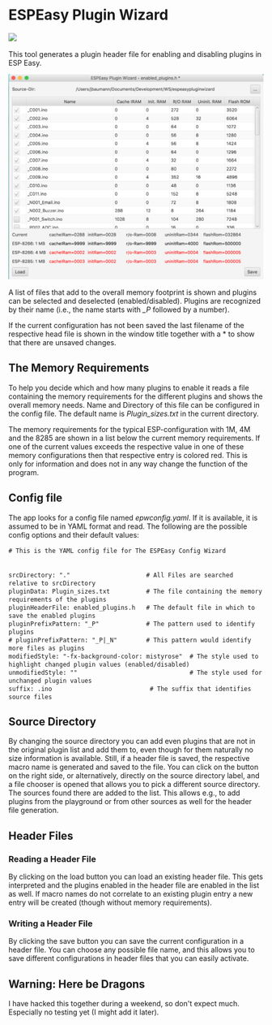 # ESPEasy Plugin Wizard

<img src="https://travis-ci.org/jbaumann/ESPEasyPluginWizard.svg?branch=master">

This tool generates a plugin header file for enabling and disabling plugins in ESP Easy.

<img src="wizard_screenshot.png" alt="Screenshot of the Wizard" style="width: 800px;"/>

A list of files that add to the overall memory footprint is shown and plugins can be selected and deselected (enabled/disabled). Plugins are recognized by their name (i.e., the name starts with _\_P_ followed by a number).

If the current configuration has not been saved the last filename of the respective head file is shown in the window title together with a * to show that there are unsaved changes.

## The Memory Requirements
To help you decide which and how many plugins to enable it reads a file containing the memory requirements for the different plugins and shows the overall memory needs. Name and Directory of this file can be configured in the config file. The default name is _Plugin\_sizes.txt_ in the current directory.

The memory requirements for the typical ESP-configuration with 1M, 4M and the 8285 are shown in a list below the current memory requirements. If one of the current values exceeds the respective value in one of these memory configurations then that respective entry is colored red. This is only for information and does not in any way change the function of the program.

## Config file

The app looks for a config file named _epwconfig.yaml_. If it is available, it is assumed to be in YAML format and read. The following are the possible config options and their default values:
```
# This is the YAML config file for The ESPEasy Config Wizard


srcDirectory: "."                     # All Files are searched relative to srcDirectory
pluginData: Plugin_sizes.txt          # The file containing the memory requirements of the plugins
pluginHeaderFile: enabled_plugins.h   # The default file in which to save the enabled plugins
pluginPrefixPattern: "_P"             # The pattern used to identify plugins
# pluginPrefixPattern: "_P|_N"        # This pattern would identify more files as plugins
modifiedStyle: "-fx-background-color: mistyrose"  # The style used to highlight changed plugin values (enabled/disabled)
unmodifiedStyle: ""                               # The style used for unchanged plugin values
suffix: .ino                           # The suffix that identifies source files
```

## Source Directory

By changing the source directory you can add even plugins that are not in the original plugin list and add them to, even though for them naturally no size information is available. Still, if a header file is saved, the respective macro name is generated and saved to the file. You can click on the button on the right side, or alternatively, directly on the source directory label, and a file chooser is opened that allows you to pick a different source directory. The sources found there are added to the list. This allows e.g., to add plugins from the playground or from other sources as well for the header file generation.

## Header Files

### Reading a Header File
By clicking on the load button you can load an existing header file. This gets interpreted and the plugins enabled in the header file are enabled in the list as well. If macro names do not correlate to an existing plugin entry a new entry will be created (though without memory requirements).

### Writing a Header File
By clicking the save button you can save the current configuration in a header file. You can choose any possible file name, and this allows you to save different configurations in header files that you can easily activate.


## Warning: Here be Dragons

I have hacked this together during a weekend, so don't expect much. Especially no testing yet (I might add it later).

